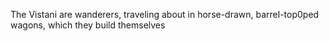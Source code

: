 The Vistani are wanderers, traveling about in horse-drawn, barrel-top0ped wagons, which they build themselves